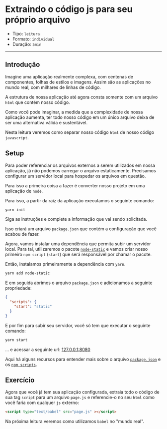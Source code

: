 # Extraindo o código js para seu próprio arquivo

* Tipo: `leitura`
* Formato: `individual`
* Duração: `5min`

***

## Introdução

Imagine uma aplicação realmente complexa, com centenas de componentes, folhas de estilos e imagens. Assim são as aplicações no mundo real, com milhares de linhas de código.

A estrutura de nossa aplicação até agora consta somente com um arquivo `html` que contém nosso código.

Como você pode imaginar, a medida que a complexidade de nossa aplicação aumenta, ter todo nosso código em um único arquivo deixa de ser uma alternativa válida e sustentável.

Nesta leitura veremos como separar nosso código `html` de nosso código `javascript`.


## Setup

Para poder referenciar os arquivos externos a serem utilizados em nossa aplicação, já não podemos carregar o arquivo estaticamente. Precisamos configurar um servidor local para hospedar os arquivos em questão.

Para isso a primeira coisa a fazer é converter nosso projeto em uma aplicação de `node`.

Para isso, a partir da raiz da aplicação executamos o seguinte comando:

```sh
yarn init
```

Siga as instruções e complete a informação que vai sendo solicitada.

Isso criará um arquivo `package.json` que contém a configuração que você acabou de fazer.

Agora, vamos instalar uma dependência que permita subir um servidor local. Para tal, utilizaremos o pacote [`node-static`](https://github.com/cloudhead/node-static) e vamos criar nosso primeiro `npm script` (`start`) que será responsável por chamar o pacote.

Então, instalamos primeiramente a dependência com `yarn`.

```sh
yarn add node-static
```

E em seguida abrimos o arquivo `package.json` e adicionamos a seguinte propriedade:

```json
{
  "scripts": {
    "start": "static"
  }
}
```

E por fim para subir seu servidor, você só tem que executar o seguinte comando:

```sh
yarn start
```

... e acessar a seguinte url: [127.0.0.1:8080](http://127.0.0.1:8080/)

Aqui há alguns recursos para entender mais sobre o arquivo [`package.json`](https://docs.npmjs.com/files/package.json) e os [`npm scripts`](https://docs.npmjs.com/misc/scripts).

## Exercício

Agora que você já tem sua aplicação configurada, extraia todo o código de sua tag `script` para um arquivo `page.js` e referencie-o no seu `html` como você faria com qualquer `js` externo:

```html
<script type="text/babel" src="page.js" ></script>
```

Na próxima leitura veremos como utilizamos `babel` no "mundo real".
